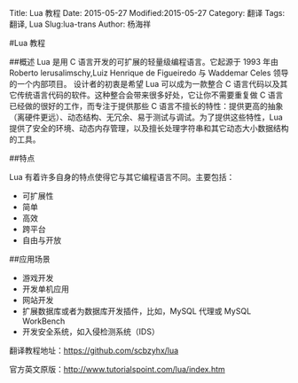 Title: Lua 教程
Date: 2015-05-27
Modified:2015-05-27
Category: 翻译
Tags: 翻译, Lua
Slug:lua-trans
Author: 杨海祥

#Lua 教程

##概述
Lua 是用 C 语言开发的可扩展的轻量级编程语言。它起源于 1993 年由 Roberto lerusalimschy,Luiz Henrique de Figueiredo 与 Waddemar Celes 领导的一个内部项目。
设计者的初衷是希望 Lua 可以成为一款整合 C 语言代码以及其它传统语言代码的软件。这种整合会带来很多好处，它让你不需要重复做 C 语言已经做的很好的工作，而专注于提供那些 C 语言不擅长的特性：提供更高的抽象（离硬件更远）、动态结构、无冗余、易于测试与调试。为了提供这些特性，Lua 提供了安全的环境、动态内存管理，以及擅长处理字符串和其它动态大小数据结构的工具。

##特点

Lua 有着许多自身的特点使得它与其它编程语言不同。主要包括：  
<ul>
<li>可扩展性</li>  
<li>简单</li>  
<li>高效</li>  
<li>跨平台</li>  
<li>自由与开放</li>  
</ul>  

##应用场景  
<ul>
<li>游戏开发</li>  
<li>开发单机应用</li>  
<li>网站开发</li>  
<li>扩展数据库或者为数据库开发插件，比如，MySQL 代理或 MySQL WorkBench</li>  
<li>开发安全系统，如入侵检测系统（IDS）</li>  
</ul>  




翻译教程地址：<a href = "https://github.com/scbzyhx/lua">https://github.com/scbzyhx/lua</a>

官方英文原版：<a href = "http://www.tutorialspoint.com/lua/index.htm">http://www.tutorialspoint.com/lua/index.htm </a>
